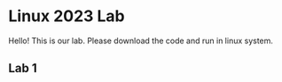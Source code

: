 # Linux 2023 Lab

Hello! This is our lab. Please download the code and run in linux system.

## Lab 1
